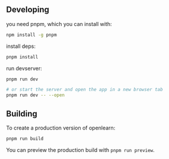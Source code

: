 ## Developing

you need pnpm, which you can install with:
```bash
npm install -g pnpm
```

install deps:
```bash
pnpm install
```

run devserver:
```bash
pnpm run dev

# or start the server and open the app in a new browser tab
pnpm run dev -- --open
```

## Building

To create a production version of openlearn:

```bash
pnpm run build
```

You can preview the production build with `pnpm run preview`.